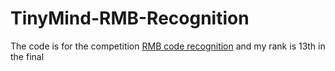 # TinyMind-RMB-Recognition
The code is for the competition [RMB code recognition](https://www.tinymind.cn/competitions/47#overview "RMB code recognition")
and my rank is 13th in the final 
